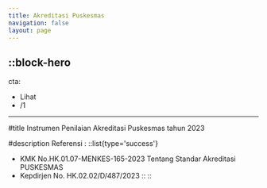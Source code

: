 ```yaml
---
title: Akreditasi Puskesmas
navigation: false
layout: page
---
```


::block-hero
---
cta:
  - Lihat
  - /1
---

#title
Instrumen Penilaian Akreditasi Puskesmas tahun 2023

#description
Referensi :
  ::list{type='success'}
  - KMK No.HK.01.07-MENKES-165-2023 Tentang Standar Akreditasi PUSKESMAS 
  - Kepdirjen No. HK.02.02/D/487/2023 
  ::
::
